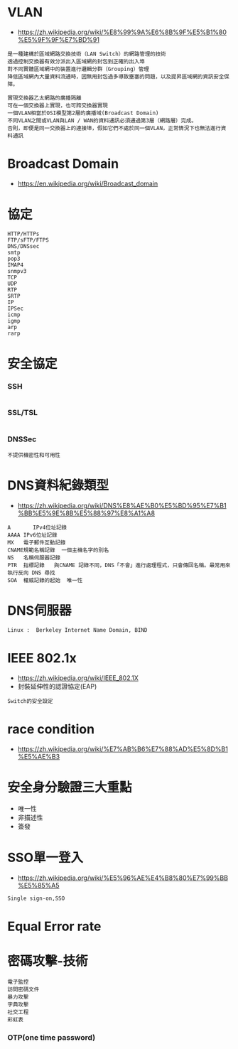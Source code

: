 # VLAN
- https://zh.wikipedia.org/wiki/%E8%99%9A%E6%8B%9F%E5%B1%80%E5%9F%9F%E7%BD%91
```
是一種建構於區域網路交換技術（LAN Switch）的網路管理的技術
透過控制交換器有效分派出入區域網的封包到正確的出入埠
對不同實體區域網中的裝置進行邏輯分群（Grouping）管理
降低區域網內大量資料流通時，因無用封包過多導致壅塞的問題，以及提昇區域網的資訊安全保障。
```
```
實現交換器乙太網路的廣播隔離
可在一個交換器上實現，也可跨交換器實現
一個VLAN相當於OSI模型第2層的廣播域(Broadcast Domain)
不同VLAN之間或VLAN與LAN / WAN的資料通訊必須通過第3層（網路層）完成。
否則，即便是同一交換器上的連接埠，假如它們不處於同一個VLAN，正常情況下也無法進行資料通訊
```

# Broadcast Domain
- https://en.wikipedia.org/wiki/Broadcast_domain

# 協定
```
HTTP/HTTPs
FTP/sFTP/FTPS
DNS/DNSsec
smtp
pop3
IMAP4
snmpv3
TCP
UDP
RTP
SRTP
IP
IPSec
icmp
igmp
arp
rarp
```
# 安全協定
### SSH
```
```
### SSL/TSL
```
```
 
### DNSSec
```
不提供機密性和可用性
```

# DNS資料紀錄類型
- https://zh.wikipedia.org/wiki/DNS%E8%AE%B0%E5%BD%95%E7%B1%BB%E5%9E%8B%E5%88%97%E8%A1%A8
```
A   	IPv4位址記錄
AAAA IPv6位址記錄
MX   電子郵件互動記錄
CNAME規範名稱記錄  一個主機名字的別名
NS   名稱伺服器記錄
PTR  指標記錄   與CNAME 記錄不同，DNS「不會」進行處理程式，只會傳回名稱。最常用來執行反向 DNS 尋找
SOA  權威記錄的起始  唯一性
```
# DNS伺服器
```
Linux :  Berkeley Internet Name Domain, BIND
```

# IEEE 802.1x
- https://zh.wikipedia.org/wiki/IEEE_802.1X
- 封裝延伸性的認證協定(EAP)
```
Switch的安全設定

```
# race condition
- https://zh.wikipedia.org/wiki/%E7%AB%B6%E7%88%AD%E5%8D%B1%E5%AE%B3

# 安全身分驗證三大重點
- 唯一性
- 非描述性
- 簽發

# SSO單一登入
- https://zh.wikipedia.org/wiki/%E5%96%AE%E4%B8%80%E7%99%BB%E5%85%A5
```
Single sign-on,SSO
```
# Equal Error rate
# 密碼攻擊-技術
```
電子監控
訪問密碼文件
暴力攻擊
字典攻擊
社交工程
彩虹表
```
### OTP(one time password)
